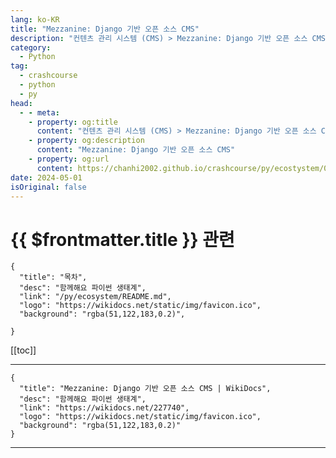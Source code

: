 ```yaml
---
lang: ko-KR
title: "Mezzanine: Django 기반 오픈 소스 CMS"
description: "컨텐츠 관리 시스템 (CMS) > Mezzanine: Django 기반 오픈 소스 CMS"
category:
  - Python
tag: 
  - crashcourse
  - python
  - py
head:
  - - meta:
    - property: og:title
      content: "컨텐츠 관리 시스템 (CMS) > Mezzanine: Django 기반 오픈 소스 CMS"
    - property: og:description
      content: "Mezzanine: Django 기반 오픈 소스 CMS"
    - property: og:url
      content: https://chanhi2002.github.io/crashcourse/py/ecostystem/06/cms/mezzanine.html
date: 2024-05-01
isOriginal: false
---
```


# {{ $frontmatter.title }} 관련

```component VPCard
{
  "title": "목차",
  "desc": "함께해요 파이썬 생태계",
  "link": "/py/ecosystem/README.md",
  "logo": "https://wikidocs.net/static/img/favicon.ico",
  "background": "rgba(51,122,183,0.2)",
  
}
```

[[toc]]

---

```component VPCard
{
  "title": "Mezzanine: Django 기반 오픈 소스 CMS | WikiDocs",
  "desc": "함께해요 파이썬 생태계",
  "link": "https://wikidocs.net/227740",
  "logo": "https://wikidocs.net/static/img/favicon.ico",
  "background": "rgba(51,122,183,0.2)"
}
```

<!-- TODO: 작성 -->

---

<TagLinks />